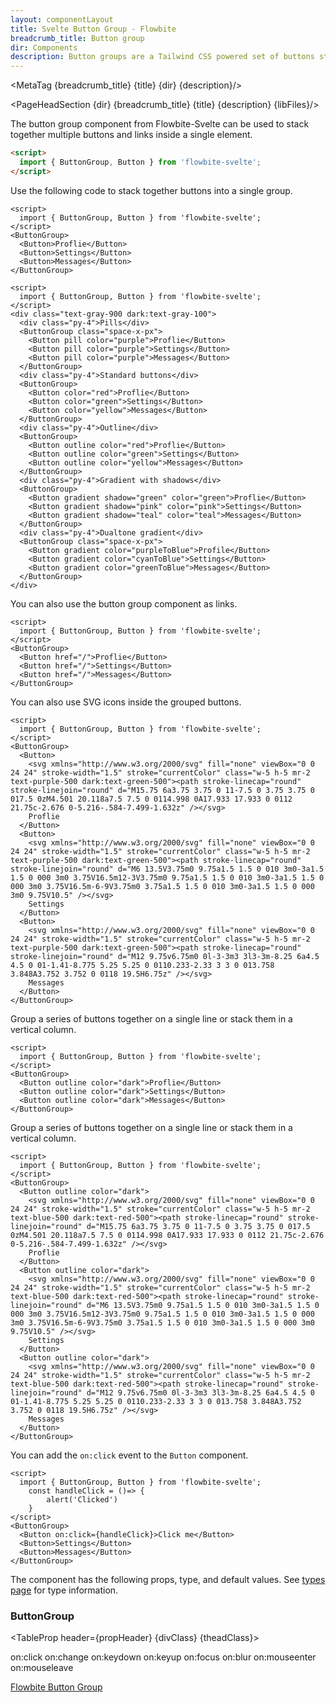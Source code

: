 ```yaml
---
layout: componentLayout
title: Svelte Button Group - Flowbite
breadcrumb_title: Button group
dir: Components
description: Button groups are a Tailwind CSS powered set of buttons sticked together in a horizontal line
---
```


<MetaTag {breadcrumb_title} {title} {dir} {description}/>

<script>
  import { Htwo, PageHeadSection, TableProp, TableDefaultRow, MetaTag } from '../utils'
  import { Breadcrumb, BreadcrumbItem, Badge, Heading, P, A } from '$lib'
  // Props table
  import { props as buttonGroupProps} from '../props/ButtonGroup.json'
  let propHeader = ['Name', 'Type', 'Default']
  let divClass='w-full relative overflow-x-auto shadow-md sm:rounded-lg py-4'
  let theadClass ='text-xs text-gray-700 uppercase bg-gray-50 dark:bg-gray-700 dark:text-white'
  // lib files
  const libFiles = import.meta.glob('../../lib/buttongroups/*.svelte')
</script>

<PageHeadSection {dir} {breadcrumb_title} {title} {description} {libFiles}/>

The button group component from Flowbite-Svelte can be used to stack together multiple buttons and links inside a single element.

<Htwo label="Setup" />

```html
<script>
  import { ButtonGroup, Button } from 'flowbite-svelte';
</script>
```

<Htwo label="Default" />

Use the following code to stack together buttons into a single group.

```svelte example hideScript
<script>
  import { ButtonGroup, Button } from 'flowbite-svelte';
</script>
<ButtonGroup>
  <Button>Proflie</Button>
  <Button>Settings</Button>
  <Button>Messages</Button>
</ButtonGroup>
```

<Htwo label="More examples" />

```svelte example hideScript class="flex flex-col flex-wrap gap-4"
<script>
  import { ButtonGroup, Button } from 'flowbite-svelte';
</script>
<div class="text-gray-900 dark:text-gray-100">
  <div class="py-4">Pills</div>
  <ButtonGroup class="space-x-px">
    <Button pill color="purple">Proflie</Button>
    <Button pill color="purple">Settings</Button>
    <Button pill color="purple">Messages</Button>
  </ButtonGroup>
  <div class="py-4">Standard buttons</div>
  <ButtonGroup>
    <Button color="red">Proflie</Button>
    <Button color="green">Settings</Button>
    <Button color="yellow">Messages</Button>
  </ButtonGroup>
  <div class="py-4">Outline</div>
  <ButtonGroup>
    <Button outline color="red">Proflie</Button>
    <Button outline color="green">Settings</Button>
    <Button outline color="yellow">Messages</Button>
  </ButtonGroup>
  <div class="py-4">Gradient with shadows</div>
  <ButtonGroup>
    <Button gradient shadow="green" color="green">Proflie</Button>
    <Button gradient shadow="pink" color="pink">Settings</Button>
    <Button gradient shadow="teal" color="teal">Messages</Button>
  </ButtonGroup>
  <div class="py-4">Dualtone gradient</div>
  <ButtonGroup class="space-x-px">
    <Button gradient color="purpleToBlue">Profile</Button>
    <Button gradient color="cyanToBlue">Settings</Button>
    <Button gradient color="greenToBlue">Messages</Button>
  </ButtonGroup>
</div>
```

<Htwo label="Button group as links" />

You can also use the button group component as links.

```svelte example hideScript
<script>
  import { ButtonGroup, Button } from 'flowbite-svelte';
</script>
<ButtonGroup>
  <Button href="/">Proflie</Button>
  <Button href="/">Settings</Button>
  <Button href="/">Messages</Button>
</ButtonGroup>
```

<Htwo label="Group buttons with icons" />

You can also use SVG icons inside the grouped buttons.

```svelte example hideScript
<script>
  import { ButtonGroup, Button } from 'flowbite-svelte';
</script>
<ButtonGroup>
  <Button>
    <svg xmlns="http://www.w3.org/2000/svg" fill="none" viewBox="0 0 24 24" stroke-width="1.5" stroke="currentColor" class="w-5 h-5 mr-2 text-purple-500 dark:text-green-500"><path stroke-linecap="round" stroke-linejoin="round" d="M15.75 6a3.75 3.75 0 11-7.5 0 3.75 3.75 0 017.5 0zM4.501 20.118a7.5 7.5 0 0114.998 0A17.933 17.933 0 0112 21.75c-2.676 0-5.216-.584-7.499-1.632z" /></svg>
    Proflie
  </Button>
  <Button>
    <svg xmlns="http://www.w3.org/2000/svg" fill="none" viewBox="0 0 24 24" stroke-width="1.5" stroke="currentColor" class="w-5 h-5 mr-2 text-purple-500 dark:text-green-500"><path stroke-linecap="round" stroke-linejoin="round" d="M6 13.5V3.75m0 9.75a1.5 1.5 0 010 3m0-3a1.5 1.5 0 000 3m0 3.75V16.5m12-3V3.75m0 9.75a1.5 1.5 0 010 3m0-3a1.5 1.5 0 000 3m0 3.75V16.5m-6-9V3.75m0 3.75a1.5 1.5 0 010 3m0-3a1.5 1.5 0 000 3m0 9.75V10.5" /></svg>
    Settings
  </Button>
  <Button>
    <svg xmlns="http://www.w3.org/2000/svg" fill="none" viewBox="0 0 24 24" stroke-width="1.5" stroke="currentColor" class="w-5 h-5 mr-2 text-purple-500 dark:text-green-500"><path stroke-linecap="round" stroke-linejoin="round" d="M12 9.75v6.75m0 0l-3-3m3 3l3-3m-8.25 6a4.5 4.5 0 01-1.41-8.775 5.25 5.25 0 0110.233-2.33 3 3 0 013.758 3.848A3.752 3.752 0 0118 19.5H6.75z" /></svg>
    Messages
  </Button>
</ButtonGroup>
```

<Htwo label="Outline" />

Group a series of buttons together on a single line or stack them in a vertical column.

```svelte example hideScript
<script>
  import { ButtonGroup, Button } from 'flowbite-svelte';
</script>
<ButtonGroup>
  <Button outline color="dark">Proflie</Button>
  <Button outline color="dark">Settings</Button>
  <Button outline color="dark">Messages</Button>
</ButtonGroup>
```

<Htwo label="Outline with icon" />

Group a series of buttons together on a single line or stack them in a vertical column.

```svelte example hideScript
<script>
  import { ButtonGroup, Button } from 'flowbite-svelte';
</script>
<ButtonGroup>
  <Button outline color="dark">
    <svg xmlns="http://www.w3.org/2000/svg" fill="none" viewBox="0 0 24 24" stroke-width="1.5" stroke="currentColor" class="w-5 h-5 mr-2 text-blue-500 dark:text-red-500"><path stroke-linecap="round" stroke-linejoin="round" d="M15.75 6a3.75 3.75 0 11-7.5 0 3.75 3.75 0 017.5 0zM4.501 20.118a7.5 7.5 0 0114.998 0A17.933 17.933 0 0112 21.75c-2.676 0-5.216-.584-7.499-1.632z" /></svg>
    Proflie
  </Button>
  <Button outline color="dark">
    <svg xmlns="http://www.w3.org/2000/svg" fill="none" viewBox="0 0 24 24" stroke-width="1.5" stroke="currentColor" class="w-5 h-5 mr-2 text-blue-500 dark:text-red-500"><path stroke-linecap="round" stroke-linejoin="round" d="M6 13.5V3.75m0 9.75a1.5 1.5 0 010 3m0-3a1.5 1.5 0 000 3m0 3.75V16.5m12-3V3.75m0 9.75a1.5 1.5 0 010 3m0-3a1.5 1.5 0 000 3m0 3.75V16.5m-6-9V3.75m0 3.75a1.5 1.5 0 010 3m0-3a1.5 1.5 0 000 3m0 9.75V10.5" /></svg>
    Settings
  </Button>
  <Button outline color="dark">
    <svg xmlns="http://www.w3.org/2000/svg" fill="none" viewBox="0 0 24 24" stroke-width="1.5" stroke="currentColor" class="w-5 h-5 mr-2 text-blue-500 dark:text-red-500"><path stroke-linecap="round" stroke-linejoin="round" d="M12 9.75v6.75m0 0l-3-3m3 3l3-3m-8.25 6a4.5 4.5 0 01-1.41-8.775 5.25 5.25 0 0110.233-2.33 3 3 0 013.758 3.848A3.752 3.752 0 0118 19.5H6.75z" /></svg>
    Messages
  </Button>
</ButtonGroup>
```

<Htwo label="Events" />

You can add the `on:click` event to the `Button` component.

```svelte example
<script>
  import { ButtonGroup, Button } from 'flowbite-svelte';
  	const handleClick = ()=> {
		alert('Clicked')
	}
</script>
<ButtonGroup>
  <Button on:click={handleClick}>Click me</Button>
  <Button>Settings</Button>
  <Button>Messages</Button>
</ButtonGroup>
```

<Htwo label="Props" />

The component has the following props, type, and default values. See <A href="/pages/types">types page</A> for type information.

<h3 class='text-xl w-full dark:text-white py-4'>ButtonGroup</h3>

<TableProp header={propHeader} {divClass} {theadClass}>
  <TableDefaultRow items={buttonGroupProps} rowState='hover' />
</TableProp>

<Htwo label="Forwarded Events" />

<div class="flex flex-wrap gap-2">
<Badge large={true}>on:click</Badge>
<Badge large={true}>on:change</Badge>
<Badge large={true}>on:keydown</Badge>
<Badge large={true}>on:keyup</Badge>
<Badge large={true}>on:focus</Badge>
<Badge large={true}>on:blur</Badge>
<Badge large={true}>on:mouseenter</Badge>
<Badge large={true}>on:mouseleave</Badge>
</div>

<Htwo label="References" />

<P>
  <A href="https://flowbite.com/docs/components/button-group/" target="_blank" rel="noreferrer" class="link"
    >Flowbite Button Group</A
  >
</P>